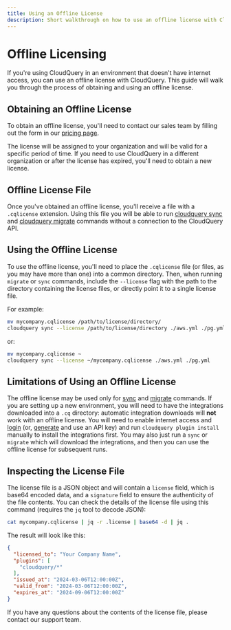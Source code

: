 ```yaml
---
title: Using an Offline License
description: Short walkthrough on how to use an offline license with CloudQuery.
---
```


# Offline Licensing

If you're using CloudQuery in an environment that doesn't have internet access, you can use an offline license with CloudQuery.
This guide will walk you through the process of obtaining and using an offline license.

## Obtaining an Offline License

To obtain an offline license, you'll need to contact our sales team by filling out the form in our [pricing page](https://www.cloudquery.io/pricing).

The license will be assigned to your organization and will be valid for a specific period of time.
If you need to use CloudQuery in a different organization or after the license has expired, you'll need to obtain a new license.

## Offline License File

Once you've obtained an offline license, you'll receive a file with a `.cqlicense` extension.  Using this file you will be able to run [cloudquery sync](/docs/reference/cli/cloudquery_sync) and [cloudquery migrate](/docs/reference/cli/cloudquery_migrate) commands without a connection to the CloudQuery API. 

## Using the Offline License

To use the offline license, you'll need to place the `.cqlicense` file (or files, as you may have more than one) into a common directory.  Then, when running `migrate` or `sync` commands, include the `--license` flag with the path to the directory containing the license files, or directly point it to a single license file.

For example:

```bash
mv mycompany.cqlicense /path/to/license/directory/
cloudquery sync --license /path/to/license/directory ./aws.yml ./pg.yml
```

or:

```bash
mv mycompany.cqlicense ~
cloudquery sync --license ~/mycompany.cqlicense ./aws.yml ./pg.yml
````

## Limitations of Using an Offline License

The offline license may be used only for [sync](/docs/reference/cli/cloudquery_sync) and [migrate](/docs/reference/cli/cloudquery_migrate) commands.
If you are setting up a new environment, you will need to have the integrations downloaded into a `.cq` directory: automatic integration downloads will **not** work with an offline license.
You will need to enable internet access and [login](/docs/reference/cli/cloudquery_login) (or, [generate](/docs/deployment/generate-api-key) and use an API key) and run `cloudquery plugin install` manually to install the integrations first. You may also just run a `sync` or `migrate` which will download the integrations, and then you can use the offline license for subsequent runs.

## Inspecting the License File

The license file is a JSON object and will contain a `license` field, which is base64 encoded data, and a `signature` field to ensure the authenticity of the file contents.
You can check the details of the license file using this command (requires the `jq` tool to decode JSON):

```bash
cat mycompany.cqlicense | jq -r .license | base64 -d | jq .
```

The result will look like this:

```json
{
  "licensed_to": "Your Company Name",
  "plugins": [
    "cloudquery/*"
  ],
  "issued_at": "2024-03-06T12:00:00Z",
  "valid_from": "2024-03-06T12:00:00Z",
  "expires_at": "2024-09-06T12:00:00Z"
}
```

If you have any questions about the contents of the license file, please contact our support team.
